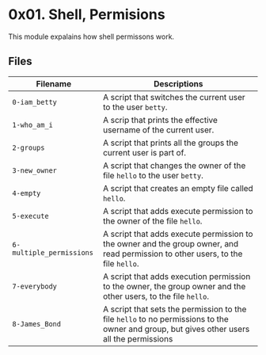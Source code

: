 # 0x01. Shell, Permisions

This module expalains how shell permissons work.


## Files

| Filename | Descriptions |
| ---------------------| ---------------------------------|
| `0-iam_betty` | A script that switches the current user to the user `betty`. |
| `1-who_am_i` | A scrip that prints the effective username of the current user. |
| `2-groups` | A script that prints all the groups the current user is part of. |
| `3-new_owner` | A script that changes the owner of the file `hello` to the user `betty`. |
| `4-empty` | A script that creates an empty file called `hello`. |
| `5-execute` | A script that adds execute permission to the owner of the file `hello`.|
| `6-multiple_permissions` | A script that adds execute permission to the owner and the group owner, and read permission to other users, to the file `hello`.|
| `7-everybody` | A script that adds execution permission to the owner, the group owner and the other users, to the file `hello`. |
| `8-James_Bond` | A script that sets the permission to the file `hello` to no permissions to the owner and group, but gives other users all the permissions |

